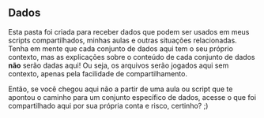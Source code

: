 ## Dados

Esta pasta foi criada para receber dados que podem ser usados em meus scripts compartilhados, minhas aulas e outras situações relacionadas. Tenha em mente que cada conjunto de dados aqui tem o seu próprio contexto, mas as explicações sobre o conteúdo de cada conjunto de dados **não** serão dadas aqui! Ou seja, os arquivos serão jogados aqui sem contexto, apenas pela facilidade de compartilhamento.

Então, se você chegou aqui não a partir de uma aula ou script que te apontou o caminho para um conjunto específico de dados, acesse o que foi compartilhado aqui por sua própria conta e risco, certinho? ;)
